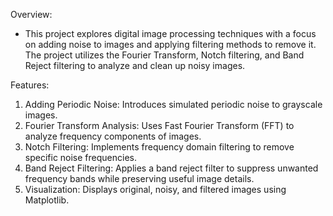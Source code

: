 Overview:
- This project explores digital image processing techniques with a focus on adding noise to images and applying filtering methods to remove it. The project utilizes the Fourier Transform, Notch filtering, and Band Reject filtering to analyze and clean up noisy images.
 
Features:
1) Adding Periodic Noise: Introduces simulated periodic noise to grayscale images.
2) Fourier Transform Analysis: Uses Fast Fourier Transform (FFT) to analyze frequency components of images.
3) Notch Filtering: Implements frequency domain filtering to remove specific noise frequencies.
4) Band Reject Filtering: Applies a band reject filter to suppress unwanted frequency bands while preserving useful image details.
5) Visualization: Displays original, noisy, and filtered images using Matplotlib.
